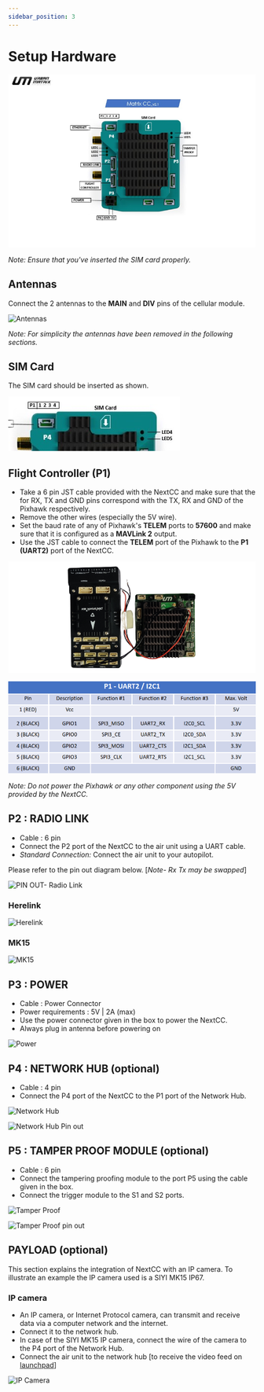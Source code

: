 ```yaml
---
sidebar_position: 3
---
```


# Setup Hardware

![NextCC Integration](./img/setup-hardware-intro.png)

*Note: Ensure that you've inserted the SIM card properly.*

## Antennas

Connect the 2 antennas to the **MAIN** and **DIV** pins of the cellular module.

![Antennas](./img/antennas-removebg-preview.png)

*Note: For simplicity the antennas have been removed in the following sections.*

## SIM Card

The SIM card should be inserted as shown.

![SIM Card](./img/setup-hardware-sim.png)

## Flight Controller (P1)

- Take a 6 pin JST cable provided with the NextCC and make sure that the for RX, TX and GND pins correspond with the TX,
  RX and GND of the Pixhawk respectively.
- Remove the other wires (especially the 5V wire).
- Set the baud rate of any of Pixhawk's **TELEM** ports to **57600** and make sure that it is configured as a
  **MAVLink 2** output.
- Use the JST cable to connect the **TELEM** port of the Pixhawk to the **P1 (UART2)** port of the NextCC.

![Autopilot](./img/setup-hardware-fcu.png)

![PIN OUT- Flight Controller](./img/setup-hardware-fcu-pin-out.png)

*Note: Do not power the Pixhawk or any other component using the 5V provided by the NextCC.*

## P2 : RADIO LINK

- Cable : 6 pin
- Connect the P2 port of the NextCC to the air unit using a UART cable.
- *Standard Connection:* Connect the air unit to your autopilot.

Please refer to the pin out diagram below. [*Note- Rx Tx may be swapped*]

![PIN OUT- Radio Link](./img/radio-link-pin-out.png)

### Herelink

![Herelink](./img/herelink-removebg-preview.png)

### MK15

![MK15](./img/mk15-removebg-preview.png)

## P3 : POWER

- Cable : Power Connector
- Power requirements : 5V | 2A (max)
- Use the power connector given in the box to power the NextCC.
- Always plug in antenna before powering on​

![Power](./img/battery-removebg-preview.png)

## P4 : NETWORK HUB (optional)

- Cable : 4 pin
- Connect the P4 port of the NextCC to the P1 port of the Network Hub.

![Network Hub](./img/ethernet-removebg-preview.png)

![Network Hub Pin out ](./img/ethernet-pin-out.png)

## P5 : TAMPER PROOF MODULE (optional)

- Cable : 6 pin
- Connect the tampering proofing module to the port P5 using the cable given in the box.
- Connect the trigger module to the S1 and S2 ports.

![Tamper Proof](./img/tamper-proof-removebg-preview.png)

![Tamper Proof pin out](./img/tamp-proof-pin-out.png)

## PAYLOAD (optional)

This section explains the integration of NextCC with an IP camera. To illustrate an example the IP camera used is a SIYI MK15 IP67.

### IP camera

- An IP camera, or Internet Protocol camera, can transmit and receive data via a computer network and the internet.
- Connect it to the network hub.
- In case of the SIYI MK15 IP camera, connect the wire of the camera to the P4 port of the Network Hub.
- Connect the air unit to the network hub [to receive the video feed on [launchpad](/launchpad/introduction.md)]

![IP Camera](./img/ip-camera-removebg-preview.png)
